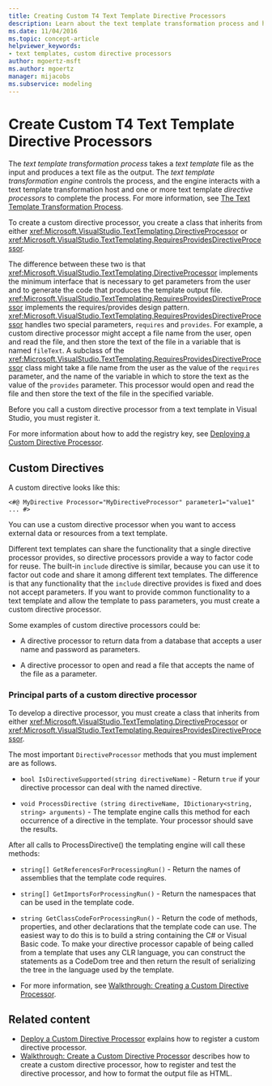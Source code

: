 ```yaml
---
title: Creating Custom T4 Text Template Directive Processors
description: Learn about the text template transformation process and how to create a custom T4 text template directive processor.
ms.date: 11/04/2016
ms.topic: concept-article
helpviewer_keywords:
- text templates, custom directive processors
author: mgoertz-msft
ms.author: mgoertz
manager: mijacobs
ms.subservice: modeling
---
```

# Create Custom T4 Text Template Directive Processors

The *text template transformation process* takes a *text template* file as the input and produces a text file as the output. The *text template transformation engine* controls the process, and the engine interacts with a text template transformation host and one or more text template *directive processors* to complete the process. For more information, see [The Text Template Transformation Process](../modeling/the-text-template-transformation-process.md).

To create a custom directive processor, you create a class that inherits from either <xref:Microsoft.VisualStudio.TextTemplating.DirectiveProcessor> or <xref:Microsoft.VisualStudio.TextTemplating.RequiresProvidesDirectiveProcessor>.

The difference between these two is that <xref:Microsoft.VisualStudio.TextTemplating.DirectiveProcessor> implements the minimum interface that is necessary to get parameters from the user and to generate the code that produces the template output file. <xref:Microsoft.VisualStudio.TextTemplating.RequiresProvidesDirectiveProcessor> implements the requires/provides design pattern. <xref:Microsoft.VisualStudio.TextTemplating.RequiresProvidesDirectiveProcessor> handles two special parameters, `requires` and `provides`.  For example, a custom directive processor might accept a file name from the user, open and read the file, and then store the text of the file in a variable that is named `fileText`. A subclass of the <xref:Microsoft.VisualStudio.TextTemplating.RequiresProvidesDirectiveProcessor> class might take a file name from the user as the value of the `requires` parameter, and the name of the variable in which to store the text as the value of the `provides` parameter. This processor would open and read the file and then store the text of the file in the specified variable.

Before you call a custom directive processor from a text template in Visual Studio, you must register it.

For more information about how to add the registry key, see [Deploying a Custom Directive Processor](../modeling/deploying-a-custom-directive-processor.md).

## Custom Directives

A custom directive looks like this:

`<#@ MyDirective Processor="MyDirectiveProcessor" parameter1="value1" ... #>`

You can use a custom directive processor when you want to access external data or resources from a text template.

Different text templates can share the functionality that a single directive processor provides, so directive processors provide a way to factor code for reuse. The built-in `include` directive is similar, because you can use it to factor out code and share it among different text templates. The difference is that any functionality that the `include` directive provides is fixed and does not accept parameters. If you want to provide common functionality to a text template and allow the template to pass parameters, you must create a custom directive processor.

Some examples of custom directive processors could be:

- A directive processor to return data from a database that accepts a user name and password as parameters.

- A directive processor to open and read a file that accepts the name of the file as a parameter.

### Principal parts of a custom directive processor

To develop a directive processor, you must create a class that inherits from either <xref:Microsoft.VisualStudio.TextTemplating.DirectiveProcessor> or <xref:Microsoft.VisualStudio.TextTemplating.RequiresProvidesDirectiveProcessor>.

The most important `DirectiveProcessor` methods that you must implement are as follows.

- `bool IsDirectiveSupported(string directiveName)` - Return `true` if your directive processor can deal with the named directive.

- `void ProcessDirective (string directiveName, IDictionary<string, string> arguments)` - The template engine calls this method for each occurrence of a directive in the template. Your processor should save the results.

After all calls to ProcessDirective() the templating engine will call these methods:

- `string[] GetReferencesForProcessingRun()` - Return the names of assemblies that the template code requires.

- `string[] GetImportsForProcessingRun()` - Return the namespaces that can be used in the template code.

- `string GetClassCodeForProcessingRun()` - Return the code of methods, properties, and other declarations that the template code can use. The easiest way to do this is to build a string containing the C# or Visual Basic code. To make your directive processor capable of being called from a template that uses any CLR language, you can construct the statements as a CodeDom tree and then return the result of serializing the tree in the language used by the template.

- For more information, see [Walkthrough: Creating a Custom Directive Processor](../modeling/walkthrough-creating-a-custom-directive-processor.md).

## Related content

- [Deploy a Custom Directive Processor](../modeling/deploying-a-custom-directive-processor.md) explains how to register a custom directive processor.
- [Walkthrough: Create a Custom Directive Processor](../modeling/walkthrough-creating-a-custom-directive-processor.md) describes how to create a custom directive processor, how to register and test the directive processor, and how to format the output file as HTML.
